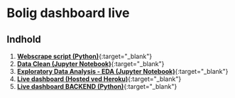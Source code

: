 # Bolig dashboard live
 
## Indhold
1. [**Webscrape script (Python)**](https://github.com/MadsJC/Bolig-site-analyse/blob/master/PYTHON%20Bolig-Scraper.py){:target="_blank"}
2. [**Data Clean (Jupyter Notebook)**](https://nbviewer.jupyter.org/github/MadsJC/Bolig-site-analyse/blob/master/PYTHON%20-%20Data%20Clean.ipynb){:target="_blank"}
3. [**Exploratory Data Analysis - EDA (Jupyter Notebook)**](https://nbviewer.jupyter.org/github/MadsJC/Bolig-site-analyse/blob/master/PYTHON%20-%20Exploratory%20Data%20Analysis%20%28EDA%29.ipynb){:target="_blank"}
4. [**Live dashboard (Hosted ved Heroku)**](https://mc-livebolig.herokuapp.com/){:target="_blank"}
5. [**Live dashboard BACKEND (Python)**](https://github.com/MadsJC/Bolig-site-analyse/tree/master/Bolig_dashboard_live){:target="_blank"}

